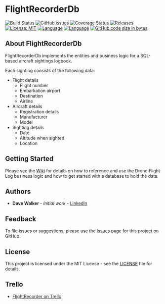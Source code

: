 # FlightRecorderDb

[![Build Status](https://github.com/davewalker5/FlightRecorderDb/workflows/.NET%20Core%20CI%20Build/badge.svg)](https://github.com/davewalker5/FlightRecorderDb/actions)
[![GitHub issues](https://img.shields.io/github/issues/davewalker5/FlightRecorderDb)](https://github.com/davewalker5/FlightRecorderDb/issues)
[![Coverage Status](https://coveralls.io/repos/github/davewalker5/FlightRecorderDb/badge.svg?branch=master)](https://coveralls.io/github/davewalker5/FlightRecorderDb?branch=master)
[![Releases](https://img.shields.io/github/v/release/davewalker5/FlightRecorderDb.svg?include_prereleases)](https://github.com/davewalker5/FlightRecorderDb/releases)
[![License: MIT](https://img.shields.io/badge/License-MIT-blue.svg)](https://github.com/davewalker5/FlightRecorderDb/blob/master/LICENSE)
[![Language](https://img.shields.io/badge/language-c%23-blue.svg)](https://github.com/davewalker5/FlightRecorderDb/)
[![Language](https://img.shields.io/badge/database-SQLite-blue.svg)](https://github.com/davewalker5/FlightRecorderDb/)
[![GitHub code size in bytes](https://img.shields.io/github/languages/code-size/davewalker5/FlightRecorderDb)](https://github.com/davewalker5/FlightRecorderDb/)

## About FlightRecorderDb

FlightRecorderDb implements the entities and business logic for a SQL-based aircraft sightings logbook.

Each sighting consists of the following data:

- Flight details
  - Flight number
  - Embarkation airport
  - Destination
  - Airline
- Aircraft details
  - Registration details
  - Manufacturer
  - Model
- Sighting details
  - Date
  - Altitude when sighted
  - Location

## Getting Started

Please see the [Wiki](https://github.com/davewalker5/FlightRecorderDb/wiki) for details on how to reference and use the Drone Flight Log business logic and how to get started with a database to hold the data.

## Authors

- **Dave Walker** - *Initial work* - [LinkedIn](https://www.linkedin.com/in/davewalker5/)

## Feedback

To file issues or suggestions, please use the [Issues](https://github.com/davewalker5/FlightRecorderDb/issues) page for this project on GitHub.

## License

This project is licensed under the MIT License - see the [LICENSE](LICENSE) file for details.

## Trello

*  [FlightRecorder on Trello](https://trello.com/b/BZILZCFi)
